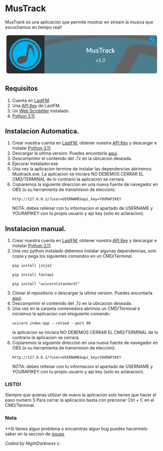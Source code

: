 # MusTrack

MusTrack es una aplicacion que permite mostrar en stream la musica que escuchamos en tiempo real!

![Mustrack](/assets/img/mustrack.png)

## Requisitos

1) Cuenta en [LastFM](https://www.last.fm/).
2) Una [API Key](https://www.last.fm/api/account/create/) de LastFM.
3) Un [Web Scrobbler](https://web-scrobbler.com/) instalado.
4) [Python 3.11](https://www.python.org/).

## Instalacion Automatica.

1) Crear nuestra cuenta en [LastFM](https://www.last.fm/), obtener nuestra [API Key](https://www.last.fm/api/account/create/) y descargar e instalar [Python 3.11](https://www.python.org/).
2) Descargar la ultima version. Puedes encontarla [aqui](https://github.com/NIghtDarkness/MusTrack/releases).
3) Descomprimir el contenido del .7z en la ubicacion deseada.
4) Ejecurar instalador.exe
5) Una vez la aplicacion termine de instalar las dependencias abriremos Mustrack.exe.
   La aplicacion se iniciara NO DEBEMOS CERRAR EL CMD/TERMINAL de lo contrario la aplicacion se cerrara.
6) Copiaremos la siguiente direccion en una nueva fuente de navegador en OBS (o su herramienta de transmision de eleccion):
    ```
    http://127.0.0.1/?user=USERNAME&api_key=YOURAPIKEY
    ```
    NOTA: debes rellenar con tu informacion el apartado de USERNAME y YOURAPIKEY con tu propio usuario y api key (solo es aclaracion).

## Instalacion manual.

1) Crear nuestra cuenta en [LastFM](https://www.last.fm/), obtener nuestra [API Key](https://www.last.fm/api/account/create/) y descargar e instalar [Python 3.11](https://www.python.org/).
2) Una vez python instalado debemos instalar algunas dependencias, solo copia y pega los siguientes comandos en un CMD/Terminal.
    ```
    pip install jinja2
    ```
    ```
    pip install fastapi
    ```
    ```
    pip install "uvicorn[standard]"
    ```
3) Clonar el repositorio o descargar la ultima version. Puedes encontarla [aqui](https://github.com/NIghtDarkness/MusTrack/releases).
4) Descomprimir el contenido del .7z en la ubicacion deseada.
5) Una vez en la carpeta contenedora abrimos un CMD/Terminal e iniciamos la aplicacion con elsiguiente comando:
    ```
    uvicorn index:app --reload --port 80
    ```
   la aplicacion se iniciara NO DEBEMOS CERRAR EL CMD/TERMINAL de lo contrario la aplicacion se cerrara.
6) Copiaremos la siguiente direccion en una nueva fuente de navegador en OBS (o su herramienta de transmision de eleccion):
    ```
    http://127.0.0.1/?user=USERNAME&api_key=YOURAPIKEY
    ```
    NOTA: debes rellenar con tu informacion el apartado de USERNAME y YOURAPIKEY con tu propio usuario y api key (solo es aclaracion).
    

### LISTO!

Siempre que quieras utilizar de nuevo la aplicacion solo tienes que hacer el paso numero 5
Para cerrar la aplicacion basta con precionar Ctrl + C en el CMD/Terminal.

### Nota

**Si tienes algun problema o encuentras algun bug puedes hacermelo saber en la seccion de [issues](https://github.com/NIghtDarkness/MusTrack/issues)

_Coded by NightDarkness c:_
